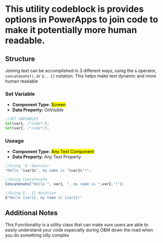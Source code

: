 # This utility codeblock is provides options in PowerApps to join code to make it potentially more human readable.

## Structure

Joining text can be accomplished in 3 different ways, using the `&` operator, `concatenate()`, or `$...{}` notation. This helps make text dynamic and more human readable

### Set Variable

- **Component Type:** <mark>Screen</mark>
- **Data Property:** OnVisible

```js
//SET VARIABLES
Set(var1, /*code*/);
Set(var2, /*code*/);
```

### Useage

- **Component Type:** <mark>Any Text Component</mark>
- **Data Property:** Any Text Property

```js
//Using '&' Operator
"Hello "&var1&", my name is "&var2&"!";
```
```js
//Using Concatenate
Concatenate("Hello ", var1, ", my name is ",var2,"!");
```
```js
//Using $...{} Notation
$"Hello {var1}, my name is {var2}!"
```

## Additional Notes

This Functionality is a utility class that can make sure users are able to easily understand your code especially during O&M down the road when you do something silly complex
